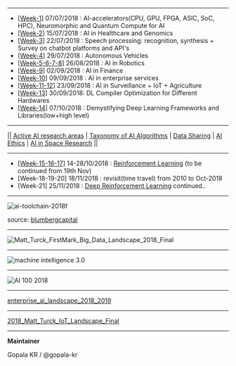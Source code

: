
-----------------------

- [[Week-1](https://github.com/gopala-kr/a-wild-week-in-ai/tree/master/01-ai-accelerators)]  07/07/2018 : AI-accelerators(CPU, GPU, FPGA, ASIC, SoC, HPC),  Neuromorphic and Quantum Compute for AI
- [[Week-2](https://github.com/gopala-kr/a-week-in-wild-ai/tree/master/02-ai-in-healthcare-and-genomics)] 15/07/2018 : AI in Healthcare and Genomics
- [[Week-3](https://github.com/gopala-kr/a-week-in-wild-ai/tree/master/03-speech-processing)] 22/07/2018 : Speech processing: recognition, synthesis + Survey on chatbot platforms and API's
- [[Week-4](https://github.com/gopala-kr/a-week-in-wild-ai/tree/master/04-ai-in-transportation)] 29/07/2018 : Autonomous Vehicles
- [[Week-5-6-7-8](https://github.com/gopala-kr/a-week-in-wild-ai/tree/master/05-ai-in-robotics)] 26/08/2018 : AI in Robotics
- [[Week-9](https://github.com/gopala-kr/a-week-in-wild-ai/tree/master/09-ai-in-finance)] 02/09/2018 : AI in Finance
- [[Week-10](https://github.com/gopala-kr/a-week-in-wild-ai/tree/master/10-ai-in-enterprise-services)] 09/09/2018 : AI in enterprise services
- [[Week-11-12](https://github.com/gopala-kr/a-week-in-wild-ai/tree/master/11-ai-in-surveillance)]  23/09/2018 : AI in Surveillance + IoT + Agriculture
- [[Week-13](https://github.com/gopala-kr/a-week-in-wild-ai/tree/master/12-ai-hardware-compilers)] 30/09/2018: DL Compiler Optimization for Different Hardwares
- [[Week-14](https://github.com/gopala-kr/a-week-in-wild-ai/tree/master/14-demystifying-dl-frameworks-and-libraries)] 07/10/2018 : Demystifying Deep Learning Frameworks and Libraries(low+high level)

----------

|| [Active AI research areas](https://github.com/gopala-kr/a-week-in-wild-ai/tree/master/ai-research-areas) | [Taxonomy of AI Algorithms](https://github.com/gopala-kr/a-week-in-wild-ai/tree/master/ML-week) | [Data Sharing](https://github.com/gopala-kr/a-week-in-wild-ai/tree/master/data-sharing) | [AI Ethics](https://github.com/gopala-kr/a-week-in-wild-ai/tree/master/ai-ethics) | [AI in Space Research](https://github.com/gopala-kr/a-week-in-wild-ai/tree/master/20-ai-in-space-research) ||

-----------

- [[Week-15-16-17](https://github.com/gopala-kr/reinforce-tf)] 14-28/10/2018 : [Reinforcement Learning](https://github.com/gopala-kr/a-week-in-wild-ai/tree/master/ML-week#reinforcement-learning) (to be continued from 19th Nov)
- [Week-18-19-20] 18/11/2018 : revisit(time travel) from 2010 to Oct-2018
- [Week-21] 25/11/2018 :  [Deep Reinforcement Learning](https://github.com/gopala-kr/DRL-Agents) continued..

-----------

![ai-toolchain-2018f](https://www.blumbergcapital.com/cnt/uploads/2018/11/ai-toolchain-2018f.png)

source: [blumbergcapital](https://www.blumbergcapital.com/news_insights/ai-toolchain-2018/)

-----------

![Matt_Turck_FirstMark_Big_Data_Landscape_2018_Final](http://mattturck.com/wp-content/uploads/2018/07/Matt_Turck_FirstMark_Big_Data_Landscape_2018_Final.png)

-----------

![machine intelligence 3.0](https://format-com-cld-res.cloudinary.com/image/private/s--gxPnyf4H--/c_crop,h_1500,w_2000,x_0,y_0/c_fill,g_center,h_855,w_1140/a_auto,fl_keep_iptc.progressive.apng/v1/19575bcc040a6dcff3097618ec9c585e/MI-Landscape-3_7.png)

-----------

![AI 100 2018](https://v.fastcdn.co/t/11443291/ae1c86ce/1514999158-25843266-884x646x884x647x0x1-121917-AI-100-Market.png)

----------

[enterprise_ai_landscape_2018_2019](https://www.topbots.com/downloads/infographics/topbots_enterprise_ai_landscape_2018_2019_v2.pdf)


----------

[2018_Matt_Turck_IoT_Landscape_Final](http://mattturck.com/wp-content/uploads/2018/02/2018_Matt_Turck_IoT_Landscape_Final.png)

-------------

**Maintainer**

Gopala KR / @gopala-kr
